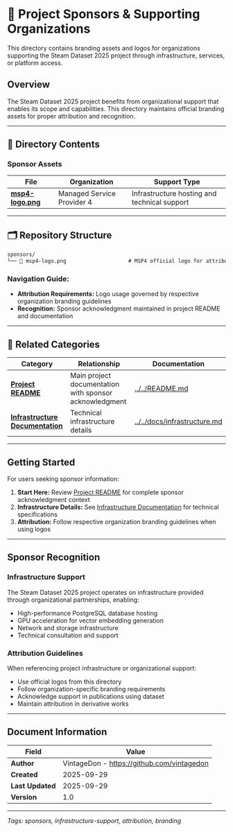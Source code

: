 <!--
---
title: "Project Sponsors & Supporting Organizations"
description: "Recognition of organizations and entities supporting the Steam Dataset 2025 project infrastructure and development"
author: "VintageDon - https://github.com/vintagedon"
ai_contributor: "Claude Sonnet 4"
date: "2025-09-29"
version: "1.0"
status: "Published"
tags:
- type: [sponsor-recognition/branding]
- domain: [project-support/infrastructure]
related_documents:
- "[Parent Directory](../README.md)"
- "[Project README](../../README.md)"
---
-->

# 🤝 **Project Sponsors & Supporting Organizations**

This directory contains branding assets and logos for organizations supporting the Steam Dataset 2025 project through infrastructure, services, or platform access.

## **Overview**

The Steam Dataset 2025 project benefits from organizational support that enables its scope and capabilities. This directory maintains official branding assets for proper attribution and recognition.

---

## 📂 **Directory Contents**

### **Sponsor Assets**

| **File** | **Organization** | **Support Type** |
|----------|------------------|------------------|
| **[msp4-logo.png](msp4-logo.png)** | Managed Service Provider 4 | Infrastructure hosting and technical support |

---

## 🗂️ **Repository Structure**

```markdown
sponsors/
└── 🏢 msp4-logo.png                    # MSP4 official logo for attribution
```

### **Navigation Guide:**

- **Attribution Requirements:** Logo usage governed by respective organization branding guidelines
- **Recognition:** Sponsor acknowledgment maintained in project README and documentation

---

## 🔗 **Related Categories**

| **Category** | **Relationship** | **Documentation** |
|--------------|------------------|-------------------|
| **[Project README](../../README.md)** | Main project documentation with sponsor acknowledgment | [../../README.md](../../README.md) |
| **[Infrastructure Documentation](../../docs/infrastructure.md)** | Technical infrastructure details | [../../docs/infrastructure.md](../../docs/infrastructure.md) |

---

## **Getting Started**

For users seeking sponsor information:

1. **Start Here:** Review [Project README](../../README.md) for complete sponsor acknowledgment context
2. **Infrastructure Details:** See [Infrastructure Documentation](../../docs/infrastructure.md) for technical specifications
3. **Attribution:** Follow respective organization branding guidelines when using logos

---

## **Sponsor Recognition**

### **Infrastructure Support**

The Steam Dataset 2025 project operates on infrastructure provided through organizational partnerships, enabling:

- High-performance PostgreSQL database hosting
- GPU acceleration for vector embedding generation
- Network and storage infrastructure
- Technical consultation and support

### **Attribution Guidelines**

When referencing project infrastructure or organizational support:

- Use official logos from this directory
- Follow organization-specific branding requirements
- Acknowledge support in publications using dataset
- Maintain attribution in derivative works

---

## **Document Information**

| **Field** | **Value** |
|-----------|-----------|
| **Author** | VintageDon - <https://github.com/vintagedon> |
| **Created** | 2025-09-29 |
| **Last Updated** | 2025-09-29 |
| **Version** | 1.0 |

---
*Tags: sponsors, infrastructure-support, attribution, branding*
